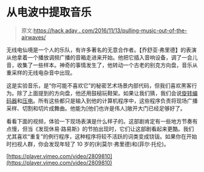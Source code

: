 # 从电波中提取音乐

> 原文:[https://hack aday . com/2016/11/13/pulling-music-out-of-the-airwaves/](https://hackaday.com/2016/11/13/pulling-music-out-of-the-airwaves/)

无线电仙境是一个人的乐队，有许多著名的无意合作者。【乔舒亚·弗里德】的表演从他拿着一个播放调频广播的音箱走进来开始。他把它插入音响设备，调了一会儿音，收集了一些样本。神奇的事情发生了，他转动一个古老的别克方向盘，音乐从重采样的无线电杂音中出现。

这是实验音乐，是“你可能不喜欢它”的秘密艺术场景内部代码，但我们喜欢黑客行为。除了上面提到的方向盘，他还用鼓槌玩鞋架。如果让我们猜，我们会说[旋转编码器](http://hackaday.com/2014/11/01/which-way-are-we-going-concepts-behind-rotary-encoders/)和[压电](http://hackaday.com/2016/10/16/homemade-e-drums-hit-all-the-right-notes/)。所有这些都只是输入到他的计算机程序中，这些程序负责将现场广播采样、切割和切片成舞曲。他能为[他们也许是伟人]敞开大门已经足够好了。

看看下面的视频，体验一下现场表演是什么样子的。这部剧肯定有一些地方节奏有点慢，但当《发现休易·路易斯》的节拍出现时，它们让这部剧看起来更酷。我们尤其喜欢“重复”的例行程序，这种程序将较不活跃的词类变成铙钹。如果你在开始时扫视人群，你会发现年轻了 10 岁的(利莫尔·弗里德)和(菲尔·托伦)。

[https://player.vimeo.com/video/2809810](https://player.vimeo.com/video/2809810)